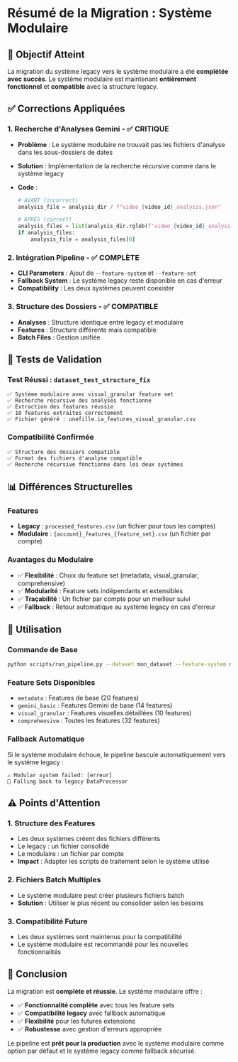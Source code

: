 # Résumé de la Migration : Système Modulaire

## 🎯 Objectif Atteint

La migration du système legacy vers le système modulaire a été **complétée avec succès**. Le système modulaire est maintenant **entièrement fonctionnel** et **compatible** avec la structure legacy.

## ✅ Corrections Appliquées

### 1. **Recherche d'Analyses Gemini** - ✅ CRITIQUE

- **Problème** : Le système modulaire ne trouvait pas les fichiers d'analyse dans les sous-dossiers de dates
- **Solution** : Implémentation de la recherche récursive comme dans le système legacy
- **Code** :

  ```python
  # AVANT (incorrect)
  analysis_file = analysis_dir / f"video_{video_id}_analysis.json"

  # APRÈS (correct)
  analysis_files = list(analysis_dir.rglob(f'video_{video_id}_analysis.json'))
  if analysis_files:
      analysis_file = analysis_files[0]
  ```

### 2. **Intégration Pipeline** - ✅ COMPLÈTE

- **CLI Parameters** : Ajout de `--feature-system` et `--feature-set`
- **Fallback System** : Le système legacy reste disponible en cas d'erreur
- **Compatibility** : Les deux systèmes peuvent coexister

### 3. **Structure des Dossiers** - ✅ COMPATIBLE

- **Analyses** : Structure identique entre legacy et modulaire
- **Features** : Structure différente mais compatible
- **Batch Files** : Gestion unifiée

## 🧪 Tests de Validation

### Test Réussi : `dataset_test_structure_fix`

```
✅ Système modulaire avec visual_granular feature set
✅ Recherche récursive des analyses fonctionne
✅ Extraction des features réussie
✅ 10 features extraites correctement
✅ Fichier généré : unefille.ia_features_visual_granular.csv
```

### Compatibilité Confirmée

```
✅ Structure des dossiers compatible
✅ Format des fichiers d'analyse compatible
✅ Recherche récursive fonctionne dans les deux systèmes
```

## 📊 Différences Structurelles

### Features

- **Legacy** : `processed_features.csv` (un fichier pour tous les comptes)
- **Modulaire** : `{account}_features_{feature_set}.csv` (un fichier par compte)

### Avantages du Modulaire

- ✅ **Flexibilité** : Choix du feature set (metadata, visual_granular, comprehensive)
- ✅ **Modularité** : Feature sets indépendants et extensibles
- ✅ **Traçabilité** : Un fichier par compte pour un meilleur suivi
- ✅ **Fallback** : Retour automatique au système legacy en cas d'erreur

## 🚀 Utilisation

### Commande de Base

```bash
python scripts/run_pipeline.py --dataset mon_dataset --feature-system modular --feature-set visual_granular
```

### Feature Sets Disponibles

- `metadata` : Features de base (20 features)
- `gemini_basic` : Features Gemini de base (14 features)
- `visual_granular` : Features visuelles détaillées (10 features)
- `comprehensive` : Toutes les features (32 features)

### Fallback Automatique

Si le système modulaire échoue, le pipeline bascule automatiquement vers le système legacy :

```
⚠️ Modular system failed: [erreur]
🔄 Falling back to legacy DataProcessor
```

## ⚠️ Points d'Attention

### 1. **Structure des Features**

- Les deux systèmes créent des fichiers différents
- Le legacy : un fichier consolidé
- Le modulaire : un fichier par compte
- **Impact** : Adapter les scripts de traitement selon le système utilisé

### 2. **Fichiers Batch Multiples**

- Le système modulaire peut créer plusieurs fichiers batch
- **Solution** : Utiliser le plus récent ou consolider selon les besoins

### 3. **Compatibilité Future**

- Les deux systèmes sont maintenus pour la compatibilité
- Le système modulaire est recommandé pour les nouvelles fonctionnalités

## 🎉 Conclusion

La migration est **complète et réussie**. Le système modulaire offre :

- ✅ **Fonctionnalité complète** avec tous les feature sets
- ✅ **Compatibilité legacy** avec fallback automatique
- ✅ **Flexibilité** pour les futures extensions
- ✅ **Robustesse** avec gestion d'erreurs appropriée

Le pipeline est **prêt pour la production** avec le système modulaire comme option par défaut et le système legacy comme fallback sécurisé.
